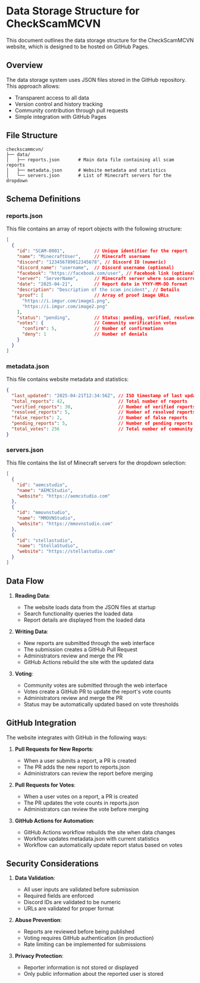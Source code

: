 # Data Storage Structure for CheckScamMCVN

This document outlines the data storage structure for the CheckScamMCVN website, which is designed to be hosted on GitHub Pages.

## Overview

The data storage system uses JSON files stored in the GitHub repository. This approach allows:
- Transparent access to all data
- Version control and history tracking
- Community contribution through pull requests
- Simple integration with GitHub Pages

## File Structure

```
checkscammcvn/
├── data/
│   ├── reports.json       # Main data file containing all scam reports
│   ├── metadata.json      # Website metadata and statistics
│   └── servers.json       # List of Minecraft servers for the dropdown
```

## Schema Definitions

### reports.json

This file contains an array of report objects with the following structure:

```json
[
  {
    "id": "SCAM-0001",           // Unique identifier for the report
    "name": "MinecraftUser",     // Minecraft username
    "discord": "123456789012345678", // Discord ID (numeric)
    "discord_name": "username",  // Discord username (optional)
    "facebook": "https://facebook.com/user", // Facebook link (optional)
    "server": "ServerName",      // Minecraft server where scam occurred
    "date": "2025-04-21",        // Report date in YYYY-MM-DD format
    "description": "Description of the scam incident", // Details
    "proof": [                   // Array of proof image URLs
      "https://i.imgur.com/image1.png",
      "https://i.imgur.com/image2.png"
    ],
    "status": "pending",         // Status: pending, verified, resolved, false-report
    "votes": {                   // Community verification votes
      "confirm": 5,              // Number of confirmations
      "deny": 1                  // Number of denials
    }
  }
]
```

### metadata.json

This file contains website metadata and statistics:

```json
{
  "last_updated": "2025-04-21T12:34:56Z", // ISO timestamp of last update
  "total_reports": 42,                    // Total number of reports
  "verified_reports": 30,                 // Number of verified reports
  "resolved_reports": 5,                  // Number of resolved reports
  "false_reports": 2,                     // Number of false reports
  "pending_reports": 5,                   // Number of pending reports
  "total_votes": 256                      // Total number of community votes
}
```

### servers.json

This file contains the list of Minecraft servers for the dropdown selection:

```json
[
  {
    "id": "aemcstudio",
    "name": "AEMCStudio",
    "website": "https://aemcstudio.com"
  },
  {
    "id": "mmovnstudio",
    "name": "MMOVNStudio",
    "website": "https://mmovnstudio.com"
  },
  {
    "id": "stellastudio",
    "name": "StellaStudio",
    "website": "https://stellastudio.com"
  }
]
```

## Data Flow

1. **Reading Data**:
   - The website loads data from the JSON files at startup
   - Search functionality queries the loaded data
   - Report details are displayed from the loaded data

2. **Writing Data**:
   - New reports are submitted through the web interface
   - The submission creates a GitHub Pull Request
   - Administrators review and merge the PR
   - GitHub Actions rebuild the site with the updated data

3. **Voting**:
   - Community votes are submitted through the web interface
   - Votes create a GitHub PR to update the report's vote counts
   - Administrators review and merge the PR
   - Status may be automatically updated based on vote thresholds

## GitHub Integration

The website integrates with GitHub in the following ways:

1. **Pull Requests for New Reports**:
   - When a user submits a report, a PR is created
   - The PR adds the new report to reports.json
   - Administrators can review the report before merging

2. **Pull Requests for Votes**:
   - When a user votes on a report, a PR is created
   - The PR updates the vote counts in reports.json
   - Administrators can review the vote before merging

3. **GitHub Actions for Automation**:
   - GitHub Actions workflow rebuilds the site when data changes
   - Workflow updates metadata.json with current statistics
   - Workflow can automatically update report status based on votes

## Security Considerations

1. **Data Validation**:
   - All user inputs are validated before submission
   - Required fields are enforced
   - Discord IDs are validated to be numeric
   - URLs are validated for proper format

2. **Abuse Prevention**:
   - Reports are reviewed before being published
   - Voting requires GitHub authentication (in production)
   - Rate limiting can be implemented for submissions

3. **Privacy Protection**:
   - Reporter information is not stored or displayed
   - Only public information about the reported user is stored

